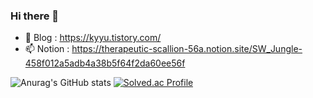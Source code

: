 ### Hi there 👋

- 🤔 Blog : https://kyyu.tistory.com/
- 📫 Notion : https://therapeutic-scallion-56a.notion.site/SW_Jungle-458f012a5adb4a38b5f64f2da60ee56f

![Anurag's GitHub stats](https://github-readme-stats.vercel.app/api?username=SeokKyuHong&show_icons=true&theme=radical)
[![Solved.ac Profile](http://mazassumnida.wtf/api/generate_badge?boj=hongsk5689)](https://solved.ac/hongsk5689)

<!--
**SeokKyuHong/SeokKyuHong** is a ✨ _special_ ✨ repository because its `README.md` (this file) appears on your GitHub profile.

Here are some ideas to get you started:

- 🔭 I’m currently working on ...
- 🌱 I’m currently learning ...
- 👯 I’m looking to collaborate on ...
- 🤔 I’m looking for help with ...
- 💬 Ask me about ...
- 📫 How to reach me: ...
- 😄 Pronouns: ...
- ⚡ Fun fact: ...
-->
